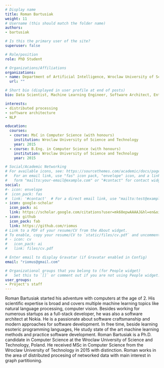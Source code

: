 ```yaml
---
# Display name
title: Roman Bartusiak
weight: 11
# Username (this should match the folder name)
authors:
- bartusiak

# Is this the primary user of the site?
superuser: false

# Role/position
role: PhD Student

# Organizations/Affiliations
organizations:
- name: Department of Artificial Intelligence, Wroclaw University of Science and Technology
  url: ""

# Short bio (displayed in user profile at end of posts)
bio: Data Scientist, Machine Learning Engineer, Software Architect, Entrepreneur

interests:
- distributed processing
- software architecture
- NLP

education:
  courses:
  - course: MsC in Computer Science (with honours)
    institution: Wroclaw University of Science and Technology
    year: 2015
  - course: B.Eng. in Computer Science (with honours)
    institution: Wroclaw University of Science and Technology
    year: 2015

# Social/Academic Networking
# For available icons, see: https://sourcethemes.com/academic/docs/page-builder/#icons
#   For an email link, use "fas" icon pack, "envelope" icon, and a link in the
#   form "mailto:your-email@example.com" or "#contact" for contact widget.
social:
#- icon: envelope
#  icon_pack: fas
#  link: '#contact'  # For a direct email link, use "mailto:test@example.org".
- icon: google-scholar
  icon_pack: ai
  link: https://scholar.google.com/citations?user=mk68epwAAAAJ&hl=en&oi=ao
- icon: github
  icon_pack: fab
  link: https://github.com/riomus
# Link to a PDF of your resume/CV from the About widget.
# To enable, copy your resume/CV to `static/files/cv.pdf` and uncomment the lines below.
# - icon: cv
#   icon_pack: ai
#   link: files/cv.pdf

# Enter email to display Gravatar (if Gravatar enabled in Config)
email: "riomus@gmail.com"

# Organizational groups that you belong to (for People widget)
#   Set this to `[]` or comment out if you are not using People widget.
user_groups:
- Project's staff
---
```

Roman Bartusiak started his adventure with computers at the age of 2. His scientific expertise is broad and covers multiple machine learning topics like natural language processing, computer vision. Besides working for numerous startups as a full-stack developer, he was also a software architect at Nokia. He is a passionate about software craftsmanship and modern approaches for software development. In free time, beside learning esoteric programming languages, He study state of the art machine learning methods and practice software development.
Roman Bartusiak is a Ph.D. candidate in Computer Science at the Wroclaw University of Science and Technology, Poland. He received MSc in Computer Science from the Wroclaw University of Technology in 2015 with distinction. Roman works in the area of distributed procesing of networked data with main interest in graph partitioning. 
